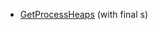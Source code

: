 - [GetProcessHeaps](https://learn.microsoft.com/en-us/windows/win32/api/heapapi/nf-heapapi-getprocessheaps) (with final s)